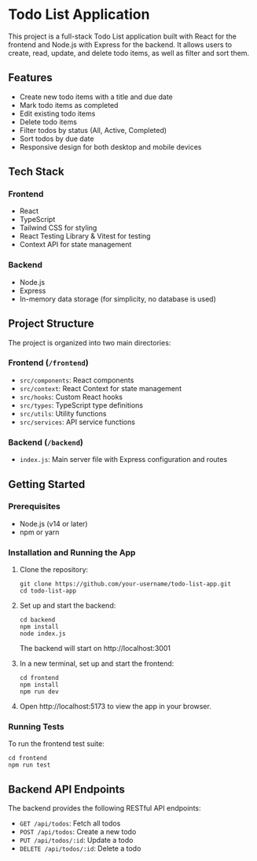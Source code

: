 # Todo List Application

This project is a full-stack Todo List application built with React for the frontend and Node.js with Express for the backend. It allows users to create, read, update, and delete todo items, as well as filter and sort them.

## Features

- Create new todo items with a title and due date
- Mark todo items as completed
- Edit existing todo items
- Delete todo items
- Filter todos by status (All, Active, Completed)
- Sort todos by due date
- Responsive design for both desktop and mobile devices

## Tech Stack

### Frontend

- React
- TypeScript
- Tailwind CSS for styling
- React Testing Library & Vitest for testing
- Context API for state management

### Backend

- Node.js
- Express
- In-memory data storage (for simplicity, no database is used)

## Project Structure

The project is organized into two main directories:

### Frontend (`/frontend`)

- `src/components`: React components
- `src/context`: React Context for state management
- `src/hooks`: Custom React hooks
- `src/types`: TypeScript type definitions
- `src/utils`: Utility functions
- `src/services`: API service functions

### Backend (`/backend`)

- `index.js`: Main server file with Express configuration and routes

## Getting Started

### Prerequisites

- Node.js (v14 or later)
- npm or yarn

### Installation and Running the App

1. Clone the repository:

   ```
   git clone https://github.com/your-username/todo-list-app.git
   cd todo-list-app
   ```

2. Set up and start the backend:

   ```
   cd backend
   npm install
   node index.js
   ```

   The backend will start on http://localhost:3001

3. In a new terminal, set up and start the frontend:

   ```
   cd frontend
   npm install
   npm run dev
   ```

4. Open http://localhost:5173 to view the app in your browser.

### Running Tests

To run the frontend test suite:

```
cd frontend
npm run test
```

## Backend API Endpoints

The backend provides the following RESTful API endpoints:

- `GET /api/todos`: Fetch all todos
- `POST /api/todos`: Create a new todo
- `PUT /api/todos/:id`: Update a todo
- `DELETE /api/todos/:id`: Delete a todo
